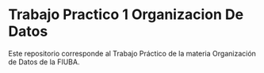 # Trabajo Practico 1 Organizacion De Datos

Este repositorio corresponde al Trabajo Práctico de la materia Organización de Datos de la FIUBA.
